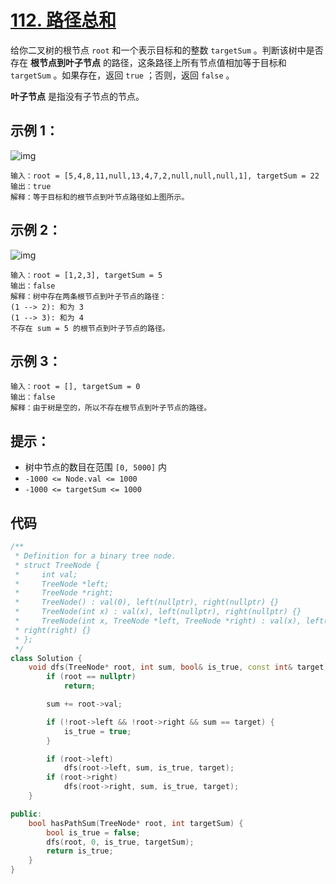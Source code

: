 # [112. 路径总和](https://leetcode.cn/problems/path-sum/)

给你二叉树的根节点 `root` 和一个表示目标和的整数 `targetSum` 。判断该树中是否存在 **根节点到叶子节点** 的路径，这条路径上所有节点值相加等于目标和 `targetSum` 。如果存在，返回 `true` ；否则，返回 `false` 。

**叶子节点** 是指没有子节点的节点。

## **示例 1：**

![img](https://gitee.com/chen-houchao/images/raw/master/202503101510153.jpeg)

```
输入：root = [5,4,8,11,null,13,4,7,2,null,null,null,1], targetSum = 22
输出：true
解释：等于目标和的根节点到叶节点路径如上图所示。
```

## **示例 2：**

![img](https://gitee.com/chen-houchao/images/raw/master/202503101510851.jpeg)

```
输入：root = [1,2,3], targetSum = 5
输出：false
解释：树中存在两条根节点到叶子节点的路径：
(1 --> 2): 和为 3
(1 --> 3): 和为 4
不存在 sum = 5 的根节点到叶子节点的路径。
```

## **示例 3：**

```
输入：root = [], targetSum = 0
输出：false
解释：由于树是空的，所以不存在根节点到叶子节点的路径。
```

## **提示：**

- 树中节点的数目在范围 `[0, 5000]` 内
- `-1000 <= Node.val <= 1000`
- `-1000 <= targetSum <= 1000`

## 代码

```cpp
/**
 * Definition for a binary tree node.
 * struct TreeNode {
 *     int val;
 *     TreeNode *left;
 *     TreeNode *right;
 *     TreeNode() : val(0), left(nullptr), right(nullptr) {}
 *     TreeNode(int x) : val(x), left(nullptr), right(nullptr) {}
 *     TreeNode(int x, TreeNode *left, TreeNode *right) : val(x), left(left),
 * right(right) {}
 * };
 */
class Solution {
    void dfs(TreeNode* root, int sum, bool& is_true, const int& target) {
        if (root == nullptr)
            return;

        sum += root->val;

        if (!root->left && !root->right && sum == target) {
            is_true = true;
        }

        if (root->left)
            dfs(root->left, sum, is_true, target);
        if (root->right)
            dfs(root->right, sum, is_true, target);
    }

public:
    bool hasPathSum(TreeNode* root, int targetSum) {
        bool is_true = false;
        dfs(root, 0, is_true, targetSum);
        return is_true;
    }
}
```


